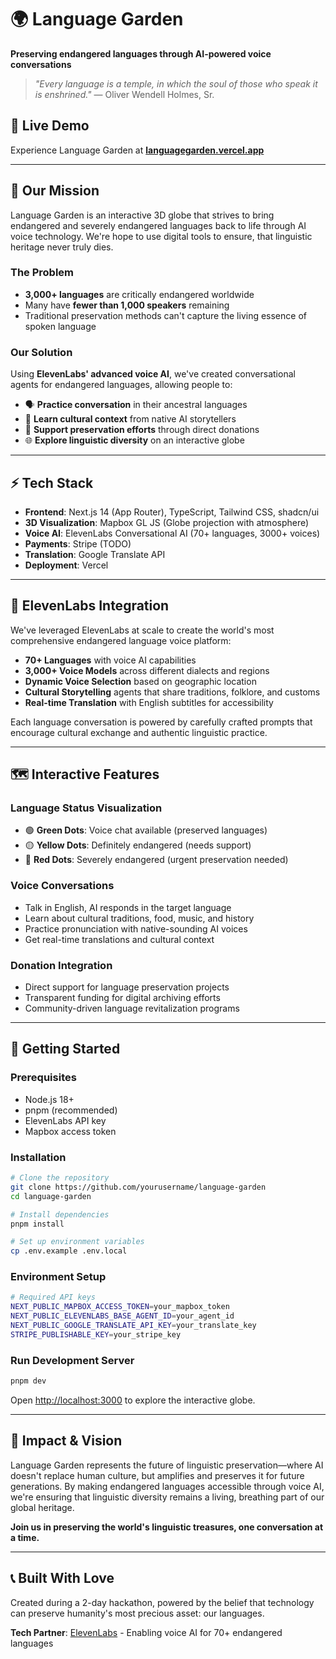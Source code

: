 # 🌍 Language Garden

**Preserving endangered languages through AI-powered voice conversations**

> *"Every language is a temple, in which the soul of those who speak it is enshrined."* — Oliver Wendell Holmes, Sr.

## 🚀 Live Demo
Experience Language Garden at **[languagegarden.vercel.app](https://languagegarden.vercel.app/)**

---

## 🎯 Our Mission

Language Garden is an interactive 3D globe that strives to bring endangered and severely endangered languages back to life through AI voice technology. We're hope to use digital tools to ensure, that linguistic heritage never truly dies.

### The Problem
- **3,000+ languages** are critically endangered worldwide
- Many have **fewer than 1,000 speakers** remaining  
- Traditional preservation methods can't capture the living essence of spoken language

### Our Solution
Using **ElevenLabs' advanced voice AI**, we've created conversational agents for endangered languages, allowing people to:
- 🗣️ **Practice conversation** in their ancestral languages
- 🎯 **Learn cultural context** from native AI storytellers  
- 💝 **Support preservation efforts** through direct donations
- 🌐 **Explore linguistic diversity** on an interactive globe

---

## ⚡ Tech Stack

- **Frontend**: Next.js 14 (App Router), TypeScript, Tailwind CSS, shadcn/ui
- **3D Visualization**: Mapbox GL JS (Globe projection with atmosphere)
- **Voice AI**: ElevenLabs Conversational AI (70+ languages, 3000+ voices)
- **Payments**: Stripe (TODO)
- **Translation**: Google Translate API
- **Deployment**: Vercel

---

## 🎤 ElevenLabs Integration

We've leveraged ElevenLabs at scale to create the world's most comprehensive endangered language voice platform:

- **70+ Languages** with voice AI capabilities
- **3,000+ Voice Models** across different dialects and regions
- **Dynamic Voice Selection** based on geographic location
- **Cultural Storytelling** agents that share traditions, folklore, and customs
- **Real-time Translation** with English subtitles for accessibility

Each language conversation is powered by carefully crafted prompts that encourage cultural exchange and authentic linguistic practice.

---

## 🗺️ Interactive Features

### Language Status Visualization
- 🟢 **Green Dots**: Voice chat available (preserved languages)
- 🟡 **Yellow Dots**: Definitely endangered (needs support)
- 🔴 **Red Dots**: Severely endangered (urgent preservation needed)

### Voice Conversations
- Talk in English, AI responds in the target language
- Learn about cultural traditions, food, music, and history
- Practice pronunciation with native-sounding AI voices
- Get real-time translations and cultural context

### Donation Integration
- Direct support for language preservation projects
- Transparent funding for digital archiving efforts
- Community-driven language revitalization programs

---

## 🚀 Getting Started

### Prerequisites
- Node.js 18+ 
- pnpm (recommended)
- ElevenLabs API key
- Mapbox access token

### Installation

```bash
# Clone the repository
git clone https://github.com/yourusername/language-garden
cd language-garden

# Install dependencies
pnpm install

# Set up environment variables
cp .env.example .env.local
```

### Environment Setup

```bash
# Required API keys
NEXT_PUBLIC_MAPBOX_ACCESS_TOKEN=your_mapbox_token
NEXT_PUBLIC_ELEVENLABS_BASE_AGENT_ID=your_agent_id
NEXT_PUBLIC_GOOGLE_TRANSLATE_API_KEY=your_translate_key
STRIPE_PUBLISHABLE_KEY=your_stripe_key
```

### Run Development Server

```bash
pnpm dev
```

Open [http://localhost:3000](http://localhost:3000) to explore the interactive globe.

---

## 🌟 Impact & Vision

Language Garden represents the future of linguistic preservation—where AI doesn't replace human culture, but amplifies and preserves it for future generations. By making endangered languages accessible through voice AI, we're ensuring that linguistic diversity remains a living, breathing part of our global heritage.

**Join us in preserving the world's linguistic treasures, one conversation at a time.**

---

## 📞 Built With Love

Created during a 2-day hackathon, powered by the belief that technology can preserve humanity's most precious asset: our languages.

**Tech Partner**: [ElevenLabs](https://elevenlabs.io) - Enabling voice AI for 70+ endangered languages